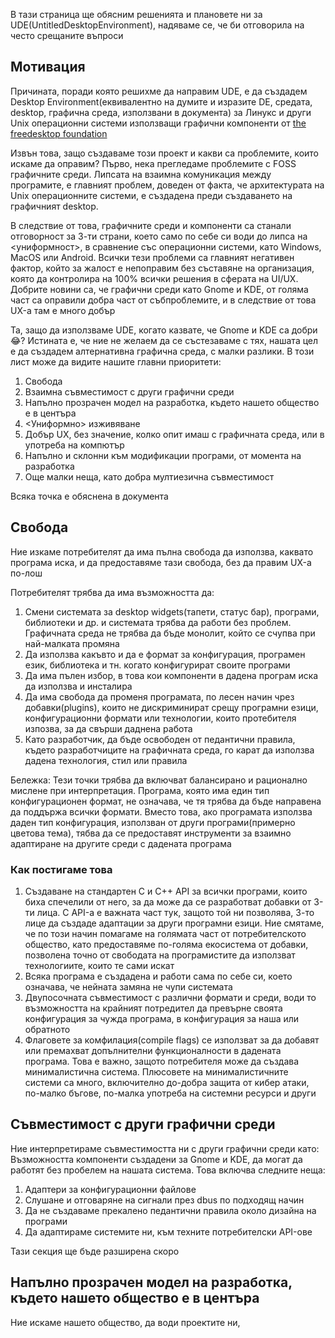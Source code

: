В тази страница ще обясним решенията и плановете ни за UDE(UntitledDesktopEnvironment), надяваме се, че би отговорила на често срещаните въпроси

## Мотивация
Причината, поради която решихме да направим UDE, е да създадем Desktop Environment(еквивалентно на думите и изразите DE, средата, desktop, графична среда, 
използвани в документа) за Линукс и други Unix операционни системи използващи графични компоненти от [the freedesktop foundation](https://freedesktop.org)

Извън това, защо създаваме този проект и какви са проблемите, които искаме да оправим? Първо, нека прегледаме проблемите с FOSS графичните среди. Липсата
на взаимна комуникация между програмите, е главният проблем, доведен от факта, че архитектурата на Unix операционните системи, е създадена преди
създаването на графичният desktop.

В следствие от това, графичните среди и компоненти са станали отговорност за 3-ти страни, което само по себе си води до липса на <униформност>, в сравнение
със операционни системи, като Windows, MacOS или Android. Всички тези проблеми са главният негативен фактор, който за жалост е непоправим без съставяне на
организация, която да контролира на 100% всички решения в сферата на UI/UX. Добрите новини са, че графични среди като Gnome и KDE, от голяма част са 
оправили добра част от събпроблемите, и в следствие от това UX-а там е много добър

Та, защо да използваме UDE, когато казвате, че Gnome и KDE са добри 😂? Истината е, че ние не желаем да се състезаваме с тях, нашата цел е да създадем
алтернативна графична среда, с малки разлики. В този лист може да видите нашите главни приоритети:
1. Свобода
1. Взаимна съвместимост с други графични среди
1. Напълно прозрачен модел на разработка, където нашето общество е в центъра
1. <Униформно> изживяване
1. Добър UX, без значение, колко опит имаш с графичната среда, или в употреба на компютър
1. Напълно <hackable> и склонни към модификации програми, от момента на разработка
1. Още малки неща, като добра мултиезична съвместимост

Всяка точка е обяснена в документа

## Свобода
Ние изкаме потребителят да има пълна свобода да използва, каквато програма иска, и да предоставяме тази свобода, без да правим UX-а по-лош

Потребителят трябва да има възможността да:
1. Смени системата за desktop widgets(тапети, статус бар), програми, библиотеки и др. и системата трябва да работи без проблем. Графичната среда не трябва
да бъде монолит, който се счупва при най-малката промяна
1. Да използва какъвто и да е формат за конфигурация, програмен език, библиотека и тн. когато конфигурират своите програми
1. Да има пълен избор, в това кои компоненти в дадена програм иска да използва и инсталира
1. Да има свобода да променя програмата, по лесен начин чрез добавки(plugins), които не дискриминират срещу програмни езици, конфигурационни формати или 
технологии, които протебителя изпозва, за да свърши даднена работа
1. Като разработчик, да бъде освободен от педантични правила, където разработчиците на графичната среда, го карат да използва дадена технология, стил или
правила

Бележка: Тези точки трябва да включват балансирано и рационално мислене при интерпретация. Програма, която има един тип конфигурационен формат,
не означава, че тя трябва да бъде направена да поддържа всички формати. Вместо това, ако програмата използва даден тип конфигурация, използван от други
програми(примерно цветова тема), тябва да се предоставят инструменти за взаимно адаптиране на другите среди с дадената програма

### Как постигаме това
1. Създаване на стандартен C и C++ API за всички програми, които биха спечелили от него, за да може да се разработват добавки от 3-ти лица. C API-а е
важната част тук, защото той ни позволява, 3-то лице да създаде адаптации за други програмни езици. Ние смятаме, че по този начин помагаме на голямата част
от потребителското общество, като предоставяме по-голяма екосистема от добавки, позволена точно от свободата на програмистите да използват технологиите,
които те сами искат
1. Всяка програма е създадена и работи сама по себе си, което означава, че нейната замяна не чупи системата
1. Двупосочната съвместимост с различни формати и среди, води то възможността на крайният потредител да превърне своята конфигурация за чужда програма,
в конфигурация за наша или обратното
1. Флаговете за комфилация(compile flags) се използват за да добавят или премахват допълнителни функционалности в дадената програма. Това е важно, защото
потребителя може да създава минималистична система. Плюсовете на минималистичните системи са много, включително до-добра защита от кибер атаки, по-малко
бъгове, по-малка употреба на системни ресурси и други

## Съвместимост с други графични среди
Ние интерпретираме съвместимостта ни с други графични среди като: Възможността компоненти създадени за Gnome и KDE, да могат да работят без пробелем на
нашата система. Това включва следните неща:
1. Адаптери за конфигурационни файлове
1. Слушане и отговаряне на сигнали през dbus по подходящ начин
1. Да не създаваме прекалено педантични правила около дизайна на програми
1. Да адаптираме системите ни, към техните потребителски API-ове

Тази секция ще бъде разширена скоро

## Напълно прозрачен модел на разработка, където нашето общество е в центъра
Ние искаме нашето общество, да води проектите ни, 
